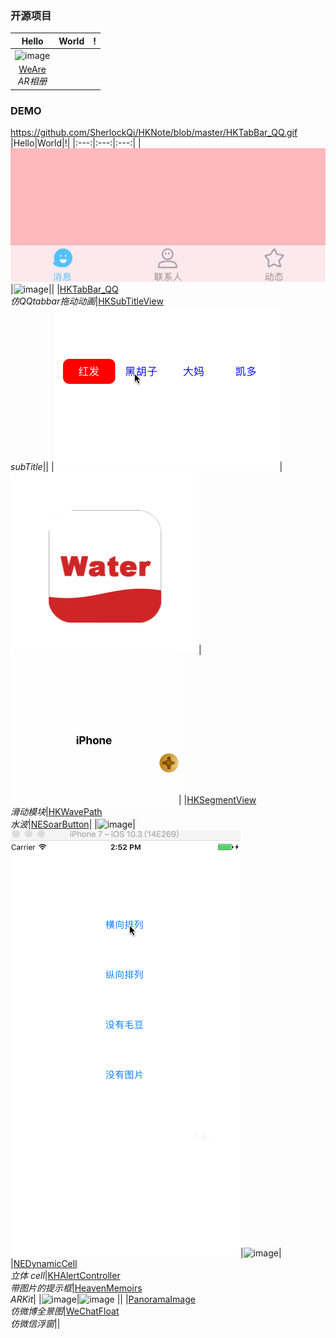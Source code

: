 
### 开源项目
|Hello|World|!|
|:---:|:---:|:---:|
|![image](https://github.com/SherlockQi/HKNote/blob/master/image/WeAre.gif)|||
|[WeAre](https://github.com/SherlockQi/HeavenMemoirs)<br>*AR相册*|||

### DEMO
https://github.com/SherlockQi/HKNote/blob/master/HKTabBar_QQ.gif
|Hello|World|!|
|:---:|:---:|:---:|
|![image](https://github.com/SherlockQi/HKNote/blob/master/HKTabBar_QQ.gif)|![image](https://github.com/SherlockQi/HKSubTitleView/blob/master/HKSubTitleView.gif)||
|[HKTabBar_QQ](https://github.com/SherlockQi/HKTabBar_QQ)<br>*仿QQtabbar拖动动画*|[HKSubTitleView](https://github.com/SherlockQi/HKSubTitleView)<br>*subTitle*||
|![image](https://github.com/SherlockQi/HKNote/blob/master/HKSegmentView.gif)|![image](https://github.com/SherlockQi/HKNote/blob/master/wave.gif)|![image](https://github.com/SherlockQi/HKNote/blob/master/NESoarButton.gif)|
|[HKSegmentView](https://github.com/SherlockQi/HKSegmentView)<br>*滑动模块*|[HKWavePath](https://github.com/SherlockQi/HKWavePath)<br>*水波*|[NESoarButton](https://github.com/SherlockQi/NESoarButton)|
|![image](https://github.com/SherlockQi/HKNote/blob/master/DynamicCell.gif)|![image](https://github.com/SherlockQi/HKNote/blob/master/H.gif)|![image](https://github.com/SherlockQi/HeavenMemoirs/blob/master/H.gif)|
|[NEDynamicCell](https://github.com/SherlockQi/NEDynamicCell)<br>*立体 cell*|[KHAlertController](https://github.com/SherlockQi/KHAlertController)<br>*带图片的提示框*|[HeavenMemoirs](https://github.com/SherlockQi/HeavenMemoirs)<br>*ARKit*|
|![image](https://github.com/SherlockQi/HKNote/blob/master/PanoramaImage.gif)|![image](https://github.com/SherlockQi/HKNote/blob/master/image/WeChatFloat.gif)
||
|[PanoramaImage](https://github.com/SherlockQi/PanoramaImage)<br>*仿微博全景图*|[WeChatFloat](https://github.com/SherlockQi/WeChatFloat)<br>*仿微信浮窗*||
